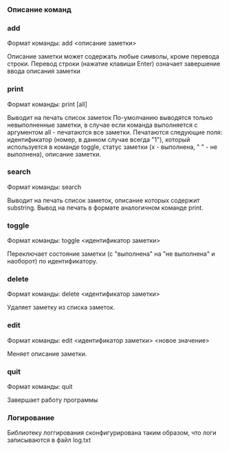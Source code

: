 ### Описание команд

### **add**

Формат команды: add <описание заметки>

Описание заметки может содержать любые символы, кроме перевода строки. Перевод строки (нажатие клавиши Enter) означает завершение ввода описания заметки

### **print**

Формат команды: print [all]

Выводит на печать список заметок По-умолчанию выводятся только невыполненные заметки, в случае если команда выполняется с аргументом all - печатаются все заметки. Печатаются следующие поля: идентификатор (номер, в данном случае всегда "1"), который используется в команде toggle, статус заметки (x - выполнена, " " - не выполнена), описание заметки.


### **search**

Формат команды: search <substring>

Выводит на печать список заметок, описание которых содержит substring. Вывод на печать в формате аналогичном команде print.

### **toggle**

Формат команды: toggle <идентификатор заметки>

Переключает состояние заметки (с "выполнена" на "не выполнена" и наоборот) по идентификатору.

### **delete**

Формат команды: delete <идентификатор заметки>

Удаляет заметку из списка заметок.


### **edit**

Формат команды: edit <идентификатор заметки> <новое значение>

Меняет описание заметки.

### **quit**

Формат команды: quit

Завершает работу программы

### **Логирование**

Библиотеку логгирования сконфигурирована таким образом, что логи записываются в файл log.txt
